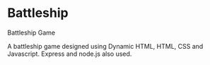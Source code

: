 # Battleship
Battleship Game

A battleship game designed using Dynamic HTML, HTML, CSS and Javascript. Express and node.js also used. 
